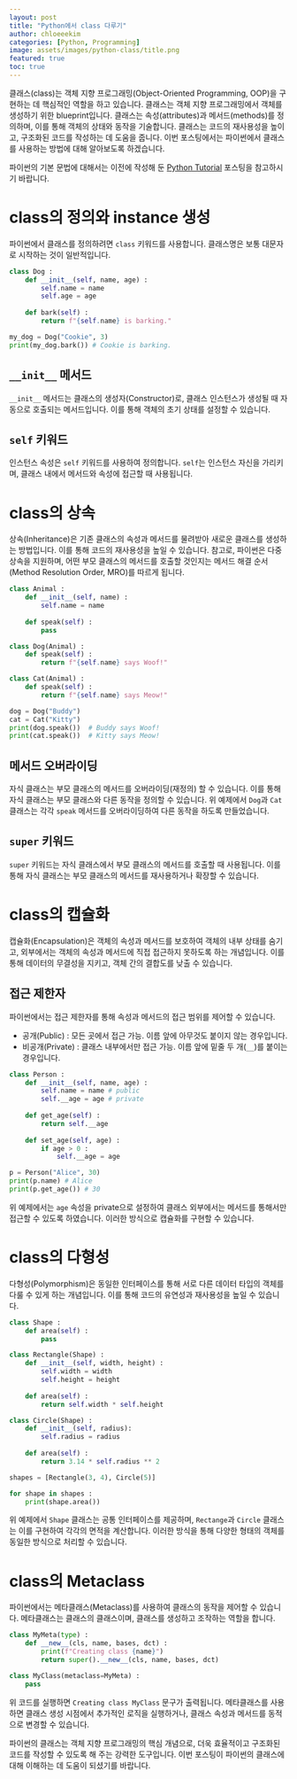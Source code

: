 ```yaml
---
layout: post
title: "Python에서 class 다루기"
author: chloeeekim
categories: [Python, Programming]
image: assets/images/python-class/title.png
featured: true
toc: true
---
```


클래스(class)는 객체 지향 프로그래밍(Object-Oriented Programming, OOP)을 구현하는 데 핵심적인 역할을 하고 있습니다. 클래스는 객체 지향 프로그래밍에서 객체를 생성하기 위한 blueprint입니다. 클래스는 속성(attributes)과 메서드(methods)를 정의하며, 이를 통해 객체의 상태와 동작을 기술합니다. 클래스는 코드의 재사용성을 높이고, 구조화된 코드를 작성하는 데 도움을 줍니다. 이번 포스팅에서는 파이썬에서 클래스를 사용하는 방법에 대해 알아보도록 하겠습니다.

파이썬의 기본 문법에 대해서는 이전에 작성해 둔 <a href="https://chloeeekim.github.io/python-tutorial/" target="_blank">Python Tutorial</a> 포스팅을 참고하시기 바랍니다.

# class의 정의와 instance 생성

파이썬에서 클래스를 정의하려면 `class` 키워드를 사용합니다. 클래스명은 보통 대문자로 시작하는 것이 일반적입니다.

```python
class Dog :
    def __init__(self, name, age) :
        self.name = name
        self.age = age
    
    def bark(self) :
        return f"{self.name} is barking."

my_dog = Dog("Cookie", 3)
print(my_dog.bark()) # Cookie is barking.
```

## `__init__` 메서드

`__init__` 메서드는 클래스의 생성자(Constructor)로, 클래스 인스턴스가 생성될 때 자동으로 호출되는 메서드입니다. 이를 통해 객체의 초기 상태를 설정할 수 있습니다.

## `self` 키워드

인스턴스 속성은 `self` 키워드를 사용하여 정의합니다. `self`는 인스턴스 자신을 가리키며, 클래스 내에서 메서드와 속성에 접근할 때 사용됩니다.

# class의 상속

상속(Inheritance)은 기존 클래스의 속성과 메서드를 물려받아 새로운 클래스를 생성하는 방법입니다. 이를 통해 코드의 재사용성을 높일 수 있습니다. 참고로, 파이썬은 다중 상속을 지원하며, 어떤 부모 클래스의 메서드를 호출할 것인지는 메서드 해결 순서(Method Resolution Order, MRO)를 따르게 됩니다.

```python
class Animal :
    def __init__(self, name) :
        self.name = name
    
    def speak(self) :
        pass

class Dog(Animal) :
    def speak(self) :
        return f"{self.name} says Woof!"

class Cat(Animal) :
    def speak(self) :
        return f"{self.name} says Meow!"

dog = Dog("Buddy")
cat = Cat("Kitty")
print(dog.speak())  # Buddy says Woof!
print(cat.speak())  # Kitty says Meow!
```

## 메서드 오버라이딩

자식 클래스는 부모 클래스의 메서드를 오버라이딩(재정의) 할 수 있습니다. 이를 통해 자식 클래스는 부모 클래스와 다른 동작을 정의할 수 있습니다. 위 예제에서 `Dog`과 `Cat` 클래스는 각각 `speak` 메서드를 오버라이딩하여 다른 동작을 하도록 만들었습니다.

## `super` 키워드

`super` 키워드는 자식 클래스에서 부모 클래스의 메서드를 호출할 때 사용됩니다. 이를 통해 자식 클래스는 부모 클래스의 메서드를 재사용하거나 확장할 수 있습니다.

# class의 캡슐화

캡슐화(Encapsulation)은 객체의 속성과 메서드를 보호하여 객체의 내부 상태를 숨기고, 외부에서는 객체의 속성과 메서드에 직접 접근하지 못하도록 하는 개념입니다. 이를 통해 데이터의 무결성을 지키고, 객체 간의 결합도를 낮출 수 있습니다.

## 접근 제한자

파이썬에서는 접근 제한자를 통해 속성과 메서드의 접근 범위를 제어할 수 있습니다.

- 공개(Public) : 모든 곳에서 접근 가능. 이름 앞에 아무것도 붙이지 않는 경우입니다.
- 비공개(Private) : 클래스 내부에서만 접근 가능. 이름 앞에 밑줄 두 개(`__`)를 붙이는 경우입니다.

```python
class Person :
    def __init__(self, name, age) :
        self.name = name # public
        self.__age = age # private
    
    def get_age(self) :
        return self.__age
    
    def set_age(self, age) :
        if age > 0 :
            self.__age = age

p = Person("Alice", 30)
print(p.name) # Alice
print(p.get_age()) # 30
```

위 예제에서는 `age` 속성을 private으로 설정하여 클래스 외부에서는 메서드를 통해서만 접근할 수 있도록 하였습니다. 이러한 방식으로 캡슐화를 구현할 수 있습니다.

# class의 다형성

다형성(Polymorphism)은 동일한 인터페이스를 통해 서로 다른 데이터 타입의 객체를 다룰 수 있게 하는 개념입니다. 이를 통해 코드의 유연성과 재사용성을 높일 수 있습니다.

```python
class Shape :
    def area(self) :
        pass

class Rectangle(Shape) :
    def __init__(self, width, height) :
        self.width = width
        self.height = height
    
    def area(self) :
        return self.width * self.height

class Circle(Shape) :
    def __init__(self, radius):
        self.radius = radius
    
    def area(self) :
        return 3.14 * self.radius ** 2

shapes = [Rectangle(3, 4), Circle(5)]

for shape in shapes :
    print(shape.area())
```

위 예제에서 `Shape` 클래스는 공통 인터페이스를 제공하며, `Rectange`과 `Circle` 클래스는 이를 구현하여 각각의 면적을 계산합니다. 이러한 방식을 통해 다양한 형태의 객체를 동일한 방식으로 처리할 수 있습니다.

# class의 Metaclass

파이썬에서는 메타클래스(Metaclass)를 사용하여 클래스의 동작을 제어할 수 있습니다. 메타클래스는 클래스의 클래스이며, 클래스를 생성하고 조작하는 역할을 합니다.

```python
class MyMeta(type) :
    def __new__(cls, name, bases, dct) :
        print(f"Creating class {name}")
        return super().__new__(cls, name, bases, dct)

class MyClass(metaclass=MyMeta) :
    pass
```

위 코드를 실행하면 `Creating class MyClass` 문구가 출력됩니다. 메타클래스를 사용하면 클래스 생성 시점에서 추가적인 로직을 실행하거나, 클래스 속성과 메서드를 동적으로 변경할 수 있습니다.

파이썬의 클래스는 객체 지향 프로그래밍의 핵심 개념으로, 더욱 효율적이고 구조화된 코드를 작성할 수 있도록 해 주는 강력한 도구입니다. 이번 포스팅이 파이썬의 클래스에 대해 이해하는 데 도움이 되셨기를 바랍니다.
